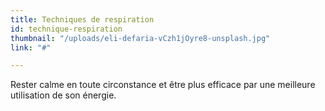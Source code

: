 ```yaml
---
title: Techniques de respiration
id: technique-respiration
thumbnail: "/uploads/eli-defaria-vCzh1jOyre8-unsplash.jpg"
link: "#"

---
```

Rester calme en toute circonstance et être plus efficace par une meilleure utilisation de son énergie. 